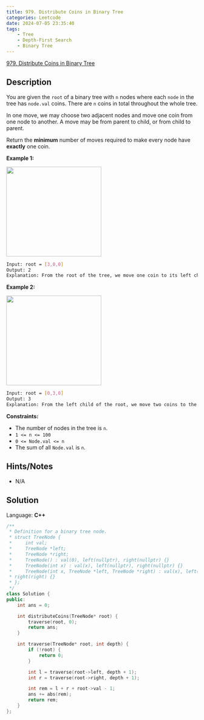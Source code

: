 ```yaml
---
title: 979. Distribute Coins in Binary Tree
categories: Leetcode
date: 2024-07-05 23:35:40
tags:
    - Tree
    - Depth-First Search
    - Binary Tree
---
```


[979. Distribute Coins in Binary Tree](https://leetcode.com/problems/distribute-coins-in-binary-tree/description/)

## Description

You are given the `root` of a binary tree with `n` nodes where each `node` in the tree has `node.val` coins. There are `n` coins in total throughout the whole tree.

In one move, we may choose two adjacent nodes and move one coin from one node to another. A move may be from parent to child, or from child to parent.

Return the **minimum** number of moves required to make every node have **exactly** one coin.

**Example 1:**

<img alt="" src="https://assets.leetcode.com/uploads/2019/01/18/tree1.png" style="width: 250px; height: 236px;">

```bash
Input: root = [3,0,0]
Output: 2
Explanation: From the root of the tree, we move one coin to its left child, and one coin to its right child.
```

**Example 2:**

<img alt="" src="https://assets.leetcode.com/uploads/2019/01/18/tree2.png" style="width: 250px; height: 236px;">

```bash
Input: root = [0,3,0]
Output: 3
Explanation: From the left child of the root, we move two coins to the root [taking two moves]. Then, we move one coin from the root of the tree to the right child.
```

**Constraints:**

- The number of nodes in the tree is `n`.
- `1 <= n <= 100`
- `0 <= Node.val <= n`
- The sum of all `Node.val` is `n`.

## Hints/Notes

- N/A

## Solution

Language: **C++**

```C++
/**
 * Definition for a binary tree node.
 * struct TreeNode {
 *     int val;
 *     TreeNode *left;
 *     TreeNode *right;
 *     TreeNode() : val(0), left(nullptr), right(nullptr) {}
 *     TreeNode(int x) : val(x), left(nullptr), right(nullptr) {}
 *     TreeNode(int x, TreeNode *left, TreeNode *right) : val(x), left(left),
 * right(right) {}
 * };
 */
class Solution {
public:
    int ans = 0;

    int distributeCoins(TreeNode* root) {
        traverse(root, 0);
        return ans;
    }

    int traverse(TreeNode* root, int depth) {
        if (!root) {
            return 0;
        }

        int l = traverse(root->left, depth + 1);
        int r = traverse(root->right, depth + 1);

        int rem = l + r + root->val - 1;
        ans += abs(rem);
        return rem;
    }
};
```
